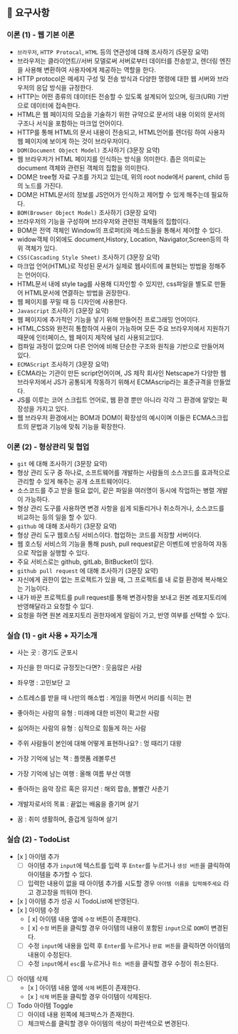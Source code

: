 ## 📣 요구사항

### 이론 (1) - 웹 기본 이론
- `브라우저`, `HTTP Protocal`, `HTML` 등의 연관성에 대해 조사하기 (5문장 요약)
- 브라우저는 클라이언트//서버 모델로써 서버로부터 데이터를 전송받고, 렌더링 엔진을 사용해 변환하여 사용자에게 제공하는 역할을 한다.
- HTTP protocol은 메세지 구성 및 전송 방식과 다양한 명령에 대한 웹 서버와 브라우저의 응답 방식을 규정한다.
- HTTP는 어떤 종류의 데이터든 전송할 수 있도록 설계되어 있으며, 링크(URl) 기반으로 데이터에 접속한다.
- HTML은 웹 페이지의 모습을 기술하기 위한 규약으로 문서의 내용 이외의 문서의 구조나 서식을 포함하는 마크업 언어이다.
- HTTP를 통해 HTML의 문서 내용이 전송되고, HTML언어를 렌더링 하여 사용자 웹 페이지에 보이게 하는 것이 브라우저이다.
- `DOM(Document Object Model)` 조사하기 (3문장 요약)
- 웹 브라우저가 HTML 페이지를 인식하는 방식을 의미한다. 좁은 의미로는 document 객체와 관련된 객체의 집합을 의미한다.
- DOM은 tree형 자료 구조를 가지고 있는데, 위의 root node에서 parent, child 등의 노드를 가진다.
- DOM은 HTML문서의 정보를 JS언어가 인식하고 제어할 수 있게 해주는데 필요하다.
- `BOM(Browser Object Model)` 조사하기 (3문장 요약)
- 브라우저의 기능을 구성하며 브라우저와 관련된 객체들의 집합이다.
- BOM은 전역 객체인 Window의 프로퍼티와 메소드들을 통해서 제어할 수 있다.
- widow객체 이외에도 document,History, Location, Navigator,Screen등의 하위 객체가 있다.
- `CSS(Cascading Style Sheet)` 조사하기 (3문장 요약)
- 마크업 언어(HTML)로 작성된 문서가 실제로 웹사이트에 표현되는 방법을 정해주는 언어이다.
- HTML문서 내에 style tag를 사용해 디자인할 수 있지만, css파일을 별도로 만들어 HTML문서에 연결하는 방법을 권장한다.
- 웹 페이지를 꾸밀 때 등 디자인에 사용한다.
- `Javascript` 조사하기 (3문장 요약)
- 웹 페이지에 추가적인 기능을 넣기 위해 만들어진 프로그래밍 언어이다.
- HTML,CSS와 완전히 통합하여 사용이 가능하며 모든 주요 브라우저에서 지원하기 때문에 인터페이스, 웹 페이지 제작에 널리 사용되고있다.
- 컴파일 과정이 없으며 다른 언어에 비해 단순한 구조와 원칙을 기반으로 만들어져 있다.
- `ECMAScript` 조사하기 (3문장 요약)
- ECMA라는 기관이 만든 script언어이며, JS 제작 회사인 Netscape가 다양한 웹 브라우저에서 JS가 공통되게 작동하기 위해서 ECMAscrip라는 표준규격을 만들었다.
- JS를 이루는 코어 스크립트 언어로, 웹 환경 뿐만 아니라 각각 그 환경에 알맞는 확장성을 가지고 있다.
- 웹 브라우저 환경에서는 BOM과 DOM이 확장성의 예시이며 이들은 ECMA스크립트의 문법과 기능에 맞춰 기능을 확장한다.

### 이론 (2) - 형상관리 및 협업
- `git` 에 대해 조사하기 (3문장 요약)
- 형상 관리 도구 중 하나로, 소프트웨어를 개발하는 사람들의 소스코드를 효과적으로 관리할 수 있게 해주는 공개 소프트웨어이다.
- 소스코드를 주고 받을 필요 없이, 같은 파일을 여러명이 동시에 작업하는 병렬 개발이 가능하다.
- 형상 관리 도구를 사용하면 변경 사항을 쉽게 되돌리거나 취소하거나, 소스코드를 비교하는 등의 일을 할 수 있다.
- `github` 에 대해 조사하기 (3문장 요약)
- 형상 관리 도구 웹호스팅 서비스이다. 협업하는 코드를 저장할 서버이다.
- 웹 호스팅 서비스의 기능을 통해 push, pull request같은 이벤트에 반응하여 자동으로 작업을 실행할 수 있다.
- 주요 서비스로는 github, gitLab, BitBucket이 있다.
- `github pull request` 에 대해 조사하기 (3문장 요약)
- 자신에게 권한이 없는 프로젝트가 있을 때, 그 프로젝트를 내 로컬 환경에 복사해오는 기능이다.
- 내가 바꾼 프로젝트를 pull request를 통해 변경사항을 보내고 원본 레포지토리에 반영해달라고 요청할 수 있다.
- 요청을 하면 원본 레포지토리 권한자에게 알림이 가고, 반영 여부를 선택할 수 있다.

### 실습 (1) - git 사용 + 자기소개

- 사는 곳 : 경기도 군포시

- 자신을 한 마디로 규정짓는다면? : 웃음많은 사람

- 좌우명 : 고민보단 고

- 스트레스를 받을 때 나만의 해소법 : 게임을 하면서 머리를 식히는 편

- 좋아하는 사람의 유형 : 미래에 대한 비젼이 확고한 사람

- 싫어하는 사람의 유형 : 심적으로 힘들게 하는 사람

- 주위 사람들이 본인에 대해 어떻게 표현하나요? : 멍 때리기 대왕

- 가장 기억에 남는 책 : 플랫폼 레볼루션

- 가장 기억에 남는 여행 : 올해 여름 부산 여행

- 좋아하는 음악 장르 혹은 뮤지션 : 해외 팝송, 볼빨간 사춘기

- 개발자로서의 목표 : 끝없는 배움을 즐기며 살기

- 꿈 : 취미 생활하며, 즐겁게 일하며 살기


### 실습 (2) - TodoList
- [x ] 아이템 추가
  - [ ] 아이템 추가 `input`에 텍스트를 입력 후 `Enter`를 누르거나 `생성 버튼`을 클릭하여 아이템을 추가할 수 있다.
  - [ ] 입력한 내용이 없을 때 아이템 추가를 시도할 경우 `아이템 이름을 입력해주세요` 라고 경고창을 띄워야 한다.
- [x ] 아이템 추가 성공 시 TodoList에 반영된다.
- [x ] 아이템 수정
  - [ x] 아이템 내용 옆에 `수정` 버튼이 존재한다.
  - [ x] `수정` 버튼을 클릭할 경우 아이템의 내용이 포함된 `input`으로 `DOM`이 변경된다.
  - [ ] 수정 `input`에 내용을 입력 후 `Enter`를 누르거나 `완료 버튼`을 클릭하면 아이템의 내용이 수정된다.
  - [ ] 수정 `input`에서 `esc`를 누르거나 `취소 버튼`을 클릭할 경우 수정이 취소된다.
- [ ] 아이템 삭제
  - [x ] 아이템 내용 옆에 `삭제` 버튼이 존재한다.
  - [x ] `삭제` 버튼을 클릭할 경우 아이템이 삭제된다.
- [ ] Todo 아이템 Toggle
  - [ ] 아이테 내용 왼쪽에 체크박스가 존재한다.
  - [ ] 체크박스를 클릭할 경우 아이템의 색상이 파란색으로 변경된다.